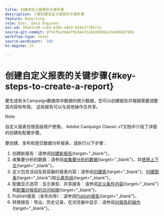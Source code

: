 ```yaml
---
title: 创建自定义报表的关键步骤
description: 了解创建自定义报告的关键步骤
feature: Reporting
role: User, Data Engineer
exl-id: 39ab5cd9-cc84-430b-a8b3-691e377851fa
source-git-commit: 0f5efba364ef924447324bdd806e15e6db8d799d
workflow-type: tm+mt
source-wordcount: '191'
ht-degree: 1%

---
```


# 创建自定义报表的关键步骤{#key-steps-to-create-a-report}

要生成有关Campaign数据库中数据的统计数据，您可以创建报告并根据需要调整其内容和布局。 这些报告可以与其他操作员共享。

>[!NOTE]
>
>自定义报表仅限高级用户使用。 Adobe Campaign Classic v7文档中介绍了详细的创建和配置步骤。

要创建、发布和提交数据分析报表，请执行以下步骤：

1. 创建新报告：请参阅[创建新报告](https://experienceleague.adobe.com/docs/campaign-classic/using/reporting/creating-new-reports/creating-a-new-report.html?lang=zh-Hans){target="_blank"}，
1. 收集要分析的数据：请参阅[收集要分析的数据](https://experienceleague.adobe.com/docs/campaign-classic/using/reporting/creating-new-reports/collecting-data-to-analyze.html){target="_blank"}，并[使用上下文](https://experienceleague.adobe.com/docs/campaign-classic/using/reporting/creating-new-reports/collecting-data-to-analyze.html){target="_blank"}，
1. 定义包含活动及其容器的报表内容：请参阅[创建表](https://experienceleague.adobe.com/docs/campaign-classic/using/reporting/creating-new-reports/creating-a-table.html){target="_blank"}、[创建图表](https://experienceleague.adobe.com/docs/campaign-classic/using/reporting/creating-new-reports/creating-a-chart.html?lang=zh-Hans){target="_blank"}和[元素布局](https://experienceleague.adobe.com/docs/campaign-classic/using/reporting/creating-new-reports/element-layout.html){target="_blank"}，
1. 配置显示选项：显示类型、共享报告：请参阅[定义条件内容](https://experienceleague.adobe.com/docs/campaign-classic/using/reporting/creating-new-reports/defining-a-conditional-content.html){target="_blank"}和[配置对报告的访问权限](https://experienceleague.adobe.com/docs/campaign-classic/using/reporting/creating-new-reports/configuring-access-to-the-report.html?lang=zh-Hans){target="_blank"}，
1. Publish报告（发布向导）：请参阅[Publish报告](https://experienceleague.adobe.com/docs/campaign-classic/using/reporting/creating-new-reports/configuring-access-to-the-report.html#publishing-the-report){target="_blank"}，
1. 转换报告：导出、历史记录、在浏览器中显示：请参阅[对报告的操作](https://experienceleague.adobe.com/docs/campaign-classic/using/reporting/creating-new-reports/actions-on-reports.html){target="_blank"}。
